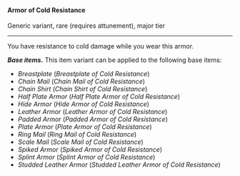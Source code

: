 #### Armor of Cold Resistance

Generic variant, rare (requires attunement), major tier

---

You have resistance to cold damage while you wear this armor.

***Base items.*** This item variant can be applied to the following base items:

- *Breastplate* (*Breastplate of Cold Resistance*)
- *Chain Mail* (*Chain Mail of Cold Resistance*)
- *Chain Shirt* (*Chain Shirt of Cold Resistance*)
- *Half Plate Armor* (*Half Plate Armor of Cold Resistance*)
- *Hide Armor* (*Hide Armor of Cold Resistance*)
- *Leather Armor* (*Leather Armor of Cold Resistance*)
- *Padded Armor* (*Padded Armor of Cold Resistance*)
- *Plate Armor* (*Plate Armor of Cold Resistance*)
- *Ring Mail* (*Ring Mail of Cold Resistance*)
- *Scale Mail* (*Scale Mail of Cold Resistance*)
- *Spiked Armor* (*Spiked Armor of Cold Resistance*)
- *Splint Armor* (*Splint Armor of Cold Resistance*)
- *Studded Leather Armor* (*Studded Leather Armor of Cold Resistance*)